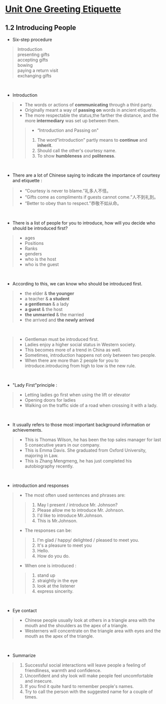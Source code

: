 # [Unit One Greeting Etiquette](https://github.com/LOUHOIN/Western-Culture-Notes/blob/master/1.0.md)
## 1.2  Introducing People

* Six-step procedure
>Introduction<br/>
>presenting gifts<br/>
>accepting gifts<br/>
>bowing<br/>
>paying a return visit<br/>
>exchanging gifts<br/>

<br>

* Introduction
>+ The words or actions of **communicating** through a third party.<br/>
>+ Originally meant a way of **passing on** words in ancient etiquette.<br/>
>+ The more respectable the status,the farther the distance, and the more **intermediary** was set up between them.
>>+ “Introduction and Passing on"<br/>
>> 1. The word“introduction” partly means to **continue** and **inherit**.<br/>
>> 2. Should call the other's courtesy name.<br/>
>> 3. To show **humbleness** and **politeness**.<br/>

<br>

* There are a lot of Chinese saying to indicate the importance of courtesy and etiquette :
>+ “Courtesy is never to blame.”礼多人不怪。
>+ “Gifts come as compliments if guests cannot come.”人不到礼到。
>+ “Better to obey than to respect.”恭敬不如从命。

<br>

* There is a list of people for you to introduce, how will you decide who should be introduced first?
>+ ages<br/>
>+ Positions<br/>
>+ Ranks<br/>
>+ genders<br/>
>+ who is the host<br/>
>+ who is the guest<br/>

<br>

* According to this, we can know who should be introduced first.
>+ the elder & **the younger**
>+ a teacher & **a student**
>+ **a gentleman** & a lady
>+ **a guest** & the host
>+ **the unmarried** & the married
>+ the arrived and **the newly arrived**

<br>

>+ Gentleman must be introduced first.<br/>
>+ Ladies enjoy a higher social status in Western society.<br/>
>+ This becomes more of a trend in China as well.<br/>
>+ Sometimes, introduction happens not only between two people.<br/>
>+ When there are more than 2 people for you to introduce.introducing from high to low is the new rule.

<br>

* "Lady First"principle :
>+ Letting ladies go first when using the lift or elevator <br/>
>+ Opening doors for ladies <br/>
>+ Walking on the traffic side of a road when crossing it with a lady.<br/>

<br>

* It usually refers to those most important background information or achievements.
>+ This is Thomas Wilson, he has been the top sales manager for last 5 consecutive years in our company.<br/>
>+ This is Emma Davis. She graduated from Oxford University, majoring in Law.<br/>
>+ This is Zhang Mengmeng, he has just completed his autobiography recently.<br/>

<br>

* introduction and responses
>* The most often used sentences and phrases are:
>>1. May l present / introduce Mr. Johnson?
>>2. Please allow me to introduce Mr. Johnson.
>>3. I'd like to introduce Mr.Johnson.
>>4. This is Mr.Johnson.
>* The responses can be:
>>1. I'm glad / happy/ delighted / pleased to meet you.
>>2. It's a pleasure to meet you
>>3. Hello.
>>4. How do you do.
>* When one is introduced :
>>1. stand up
>>2. straightly in the eye
>>3. look at the listener
>>4. express sincerity.

<br>

* Eye contact
>* Chinese people usually look at others in a triangle area with the mouth and the shoulders as the apex of a triangle.
>* Westerners will concentrate on the triangle area with eyes and the mouth as the apex of the triangle.

<br>

* Summarize
>1. Successful social interactions will leave people a feeling of friendliness, warmth and confidence.
>2. Unconfident and shy look will make people feel uncomfortable and insecure.
>3. If you find it quite hard to remember people's names.
>4. Try to call the person with the suggested name for a couple of times.